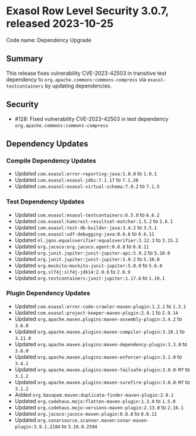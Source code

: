 # Exasol Row Level Security 3.0.7, released 2023-10-25

Code name: Dependency Upgrade

## Summary

This release fixes vulnerability CVE-2023-42503 in transitive test dependency to `org.apache.commons:commons-compress` via `exasol-testcontainers` by updating dependencies.

## Security

* #128: Fixed vulnerability CVE-2023-42503 in test dependency `org.apache.commons:commons-compress`

## Dependency Updates

### Compile Dependency Updates

* Updated `com.exasol:error-reporting-java:1.0.0` to `1.0.1`
* Updated `com.exasol:exasol-jdbc:7.1.17` to `7.1.20`
* Updated `com.exasol:exasol-virtual-schema:7.0.2` to `7.1.5`

### Test Dependency Updates

* Updated `com.exasol:exasol-testcontainers:6.5.0` to `6.6.2`
* Updated `com.exasol:hamcrest-resultset-matcher:1.5.2` to `1.6.1`
* Updated `com.exasol:test-db-builder-java:3.4.2` to `3.5.1`
* Updated `com.exasol:udf-debugging-java:0.6.6` to `0.6.11`
* Updated `nl.jqno.equalsverifier:equalsverifier:3.12.3` to `3.15.2`
* Updated `org.jacoco:org.jacoco.agent:0.8.8` to `0.8.11`
* Updated `org.junit.jupiter:junit-jupiter-api:5.9.2` to `5.10.0`
* Updated `org.junit.jupiter:junit-jupiter:5.9.2` to `5.10.0`
* Updated `org.mockito:mockito-junit-jupiter:5.0.0` to `5.6.0`
* Updated `org.slf4j:slf4j-jdk14:2.0.6` to `2.0.9`
* Updated `org.testcontainers:junit-jupiter:1.17.6` to `1.19.1`

### Plugin Dependency Updates

* Updated `com.exasol:error-code-crawler-maven-plugin:1.2.1` to `1.3.1`
* Updated `com.exasol:project-keeper-maven-plugin:2.9.1` to `2.9.14`
* Updated `org.apache.maven.plugins:maven-assembly-plugin:3.4.2` to `3.6.0`
* Updated `org.apache.maven.plugins:maven-compiler-plugin:3.10.1` to `3.11.0`
* Updated `org.apache.maven.plugins:maven-dependency-plugin:3.3.0` to `3.6.0`
* Updated `org.apache.maven.plugins:maven-enforcer-plugin:3.1.0` to `3.4.1`
* Updated `org.apache.maven.plugins:maven-failsafe-plugin:3.0.0-M7` to `3.1.2`
* Updated `org.apache.maven.plugins:maven-surefire-plugin:3.0.0-M7` to `3.1.2`
* Added `org.basepom.maven:duplicate-finder-maven-plugin:2.0.1`
* Updated `org.codehaus.mojo:flatten-maven-plugin:1.3.0` to `1.5.0`
* Updated `org.codehaus.mojo:versions-maven-plugin:2.13.0` to `2.16.1`
* Updated `org.jacoco:jacoco-maven-plugin:0.8.8` to `0.8.11`
* Updated `org.sonarsource.scanner.maven:sonar-maven-plugin:3.9.1.2184` to `3.10.0.2594`
